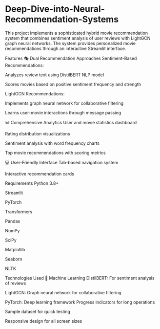 # Deep-Dive-into-Neural-Recommendation-Systems

This project implements a sophisticated hybrid movie recommendation system that combines sentiment analysis of user reviews with LightGCN graph neural networks. The system provides personalized movie recommendations through an interactive Streamlit interface.

Features
🎭 Dual Recommendation Approaches
Sentiment-Based Recommendations:

Analyzes review text using DistilBERT NLP model

Scores movies based on positive sentiment frequency and strength

LightGCN Recommendations:

Implements graph neural network for collaborative filtering

Learns user-movie interactions through message passing



📊 Comprehensive Analytics
User and movie statistics dashboard

Rating distribution visualizations

Sentiment analysis with word frequency charts

Top movie recommendations with scoring metrics



💻 User-Friendly Interface
Tab-based navigation system

Interactive recommendation cards

Requirements
Python 3.8+

Streamlit

PyTorch

Transformers

Pandas

NumPy

SciPy

Matplotlib

Seaborn

NLTK

Technologies Used
🤖 Machine Learning
DistilBERT: For sentiment analysis of reviews

LightGCN: Graph neural network for collaborative filtering

PyTorch: Deep learning framework
Progress indicators for long operations

Sample dataset for quick testing

Responsive design for all screen sizes

